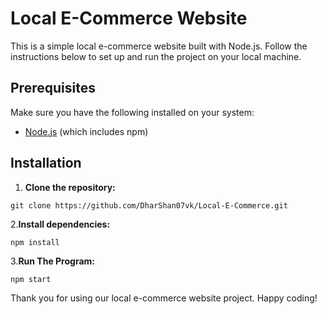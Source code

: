 # Local E-Commerce Website

This is a simple local e-commerce website built with Node.js. Follow the instructions below to set up and run the project on your local machine.

## Prerequisites

Make sure you have the following installed on your system:

- [Node.js](https://nodejs.org/) (which includes npm)

## Installation

1. **Clone the repository:**

```
git clone https://github.com/DharShan07vk/Local-E-Commerce.git
```

2.**Install dependencies:**
```
npm install
```
3.**Run The Program:**
```
npm start
```

Thank you for using our local e-commerce website project. Happy coding!

